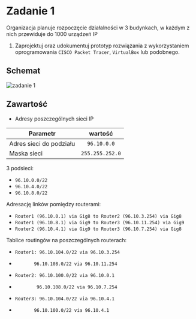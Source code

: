 # Zadanie 1

Organizacja planuje rozpoczęcie działalności w 3 budynkach, w każdym z nich przewiduje do 1000 urządzeń IP

1. Zaprojektuj oraz udokumentuj prototyp rozwiązania z wykorzystaniem oprogramowania ``CISCO Packet Tracer``, ``VirtualBox`` lub podobnego. 

## Schemat

![zadanie 1](stage-01.svg)

## Zawartość

 * Adresy poszczególnych sieci IP
  
   
  | Parametr | wartość | 
| ------------- |:-------------:|
| Adres sieci do podziału | ``96.10.0.0`` | 
| Maska sieci  | ``255.255.252.0`` | 

3 podsieci:
  
 * ``96.10.0.0/22``
 * ``96.10.4.0/22``
 * ``96.10.8.0/22`` 
 
Adresację linków pomiędzy routerami:

* ``Router1 (96.10.0.1) via Gig8 to Router2 (96.10.3.254) via Gig8``
* ``Router1 (96.10.8.1) via Gig9 to Router3 (96.10.11.254) via Gig9``
* ``Router2 (96.10.4.1) via Gig9 to Router3 (96.10.7.254) via Gig8``

Tablice routingów na poszczególnych routerach:
 
* ``Router1: 96.10.104.0/22 via 96.10.3.254``
* ``       96.10.108.0/22 via 96.10.11.254``

* ``Router2: 96.10.100.0/22 via 96.10.0.1``
* ``        96.10.108.0/22 via 96.10.7.254``

* ``Router3: 96.10.104.0/22 via 96.10.4.1``
* ``       96.10.100.0/22 via 96.10.4.1``
